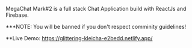 MegaChat Mark#2 is a full stack Chat Application build with ReactJs and Firebase. 

***NOTE: You will be banned if you don't respect comminity guidelines! 

**Live Demo: https://glittering-kleicha-e2bedd.netlify.app/
